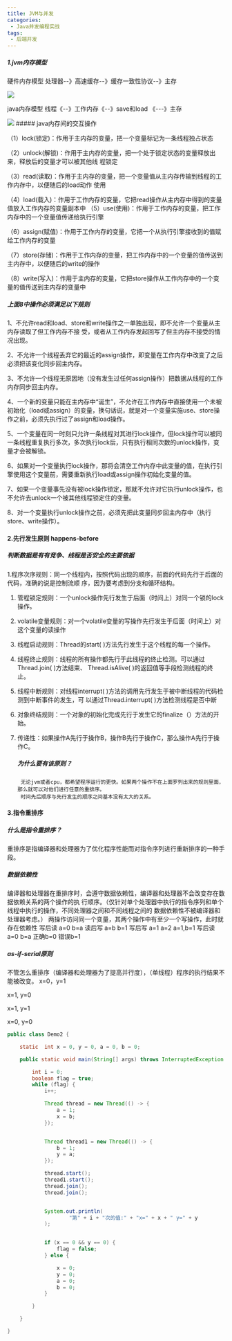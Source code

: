 ```yaml
---
title: JVM与并发
categories:
 - Java并发编程实战
tags:
 - 后端开发
---
```


##### 1.jvm内存模型

硬件内存模型
处理器--》高速缓存--》缓存一致性协议--》主存

<img src="https://img2018.cnblogs.com/blog/1373932/201906/1373932-20190601234704724-2070977920.png"/>

java内存模型
线程《--》工作内存《--》save和load 《---》主存

<img src="https://img2018.cnblogs.com/blog/1373932/201906/1373932-20190601235216503-841148029.png"/>
##### java内存间的交互操作

（1）lock(锁定)：作用于主内存的变量，把一个变量标记为一条线程独占状态 

（2）unlock(解锁)：作用于主内存的变量，把一个处于锁定状态的变量释放出来，释放后的变量才可以被其他线					 程锁定 

（3）read(读取)：作用于主内存的变量，把一个变量值从主内存传输到线程的工作内存中，以便随后的load动作	使用 

（4）load(载入)：作用于工作内存的变量，它把read操作从主内存中得到的变量值放入工作内存的变量副本中
（5）use(使用)：作用于工作内存的变量，把工作内存中的一个变量值传递给执行引擎 

（6）assign(赋值)：作用于工作内存的变量，它把一个从执行引擎接收到的值赋给工作内存的变量 

（7）store(存储)：作用于工作内存的变量，把工作内存中的一个变量的值传送到主内存中，以便随后的write的操作 

（8）write(写入)：作用于主内存的变量，它把store操作从工作内存中的一个变量的值传送到主内存的变量中

##### 上面8中操作必须满足以下规则

1、不允许read和load、store和write操作之一单独出现，即不允许一个变量从主内存读取了但工作内存不接
受，或者从工作内存发起回写了但主内存不接受的情况出现。 

2、不允许一个线程丢弃它的最近的assign操作，即变量在工作内存中改变了之后必须把该变化同步回主内存。

 3、不允许一个线程无原因地（没有发生过任何assign操作）把数据从线程的工作内存同步回主内存。 

4、一个新的变量只能在主内存中“诞生”，不允许在工作内存中直接使用一个未被初始化（load或assign）的变量，换句话说，就是对一个变量实施use、store操作之前，必须先执行过了assign和load操作。

 5、一个变量在同一时刻只允许一条线程对其进行lock操作，但lock操作可以被同一条线程重复执行多次，多次执行lock后，只有执行相同次数的unlock操作，变量才会被解锁。

 6、如果对一个变量执行lock操作，那将会清空工作内存中此变量的值，在执行引擎使用这个变量前，需要重新执行load或assign操作初始化变量的值。

 7、如果一个变量事先没有被lock操作锁定，那就不允许对它执行unlock操作，也不允许去unlock一个被其他线程锁定住的变量。

 8、对一个变量执行unlock操作之前，必须先把此变量同步回主内存中（执行store、write操作）。

#### 2.先行发生原则 happens-before

##### 判断数据是有有竞争、线程是否安全的主要依据

1.程序次序规则：同一个线程内，按照代码出现的顺序，前面的代码先行于后面的代码，准确的说是控制流顺
序，因为要考虑到分支和循环结构。

1. 管程锁定规则：一个unlock操作先行发生于后面（时间上）对同一个锁的lock操作。

2. volatile变量规则：对一个volatile变量的写操作先行发生于后面（时间上）对这个变量的读操作

3. 线程启动规则：Thread的start( )方法先行发生于这个线程的每一个操作。

4. 线程终止规则：线程的所有操作都先行于此线程的终止检测。可以通过Thread.join( )方法结束、
   Thread.isAlive( )的返回值等手段检测线程的终止。

5. 线程中断规则：对线程interrupt( )方法的调用先行发生于被中断线程的代码检测到中断事件的发生，可
   以通过Thread.interrupt( )方法检测线程是否中断

6. 对象终结规则：一个对象的初始化完成先行于发生它的finalize（）方法的开始。

7. 传递性：如果操作A先行于操作B，操作B先行于操作C，那么操作A先行于操作C。

   ##### 为什么要有该原则？

    	无论jvm或者cpu，都希望程序运行的更快。如果两个操作不在上面罗列出来的规则里面，那么就可以对他们进行任意的重排序。
     	时间先后顺序与先行发生的顺序之间基本没有太大的关系。

#### 3.指令重排序

#####   什么是指令重排序？

  重排序是指编译器和处理器为了优化程序性能而对指令序列进行重新排序的一种手段。

#####   数据依赖性

  编译器和处理器在重排序时，会遵守数据依赖性，编译器和处理器不会改变存在数据依赖关系的两个操作的执
  行顺序。（仅针对单个处理器中执行的指令序列和单个线程中执行的操作，不同处理器之间和不同线程之间的
  数据依赖性不被编译器和处理器考虑。）
  两操作访问同一个变量，其两个操作中有至少一个写操作，此时就存在依赖性
  写后读 a=0 b=a
  读后写 a=b b=1
  写后写 a=1 a=2 a=1,b=1
  写后读 a=0 b=a 正确b=0 错误b=1

#####   as-if-serial原则

  不管怎么重排序（编译器和处理器为了提高并行度），（单线程）程序的执行结果不能被改变。
  x=0，y=1

 x=1, y=0 

x=1, y=1

 x=0, y=0

```java
public class Demo2 {

    static  int x = 0, y = 0, a = 0, b = 0;

    public static void main(String[] args) throws InterruptedException {

        int i = 0;
        boolean flag = true;
        while (flag) {
            i++;

            Thread thread = new Thread(() -> {
                a = 1;
                x = b;
            });


            Thread thread1 = new Thread(() -> {
                b = 1;
                y = a;
            });

            thread.start();
            thread1.start();
            thread.join();
            thread.join();


            System.out.println(
                    "第" + i + "次的值:" + "x=" + x + " y=" + y
            );


            if (x == 0 && y == 0) {
                flag = false;
            } else {

                x = 0;
                y = 0;
                a = 0;
                b = 0;
            }

        }

    }

}

```